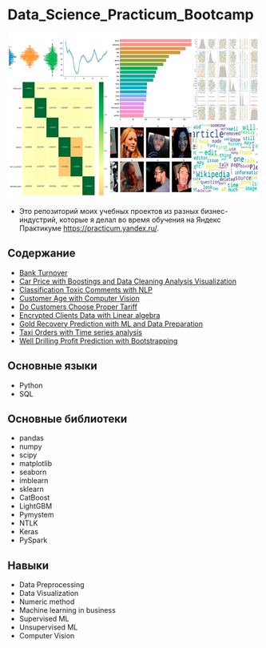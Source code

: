 # Data_Science_Practicum_Bootcamp
<p align="center">
  <img width="678" height="331" src=logo.png>
</p>



* Это репозиторий моих учебных проектов из разных бизнес-индустрий, которые я делал во время обучения на Яндекс Практикуме https://practicum.yandex.ru/.


## Содержание
* [Bank Turnover](https://github.com/podturkinalex/Data_Science_Practicum_Bootcamp/tree/main/Bank%20Turnover)
* [Car Price with Boostings and Data Cleaning Analysis Visualization](https://github.com/podturkinalex/Data_Science_Practicum_Bootcamp/tree/main/Car%20Price%20%20with%20Boostings%20and%20%20Data%20Cleaning%20Analysis%20Visualization)
* [Classification Toxic Comments with NLP](https://github.com/podturkinalex/Data_Science_Practicum_Bootcamp/tree/main/Classification%20Toxic%20Comments%20with%20NLP)
* [Customer Age with Computer Vision](https://github.com/podturkinalex/Data_Science_Practicum_Bootcamp/tree/main/Customer%20Age%20with%20Computer%20Vision)
* [Do Customers Choose Proper Tariff](https://github.com/podturkinalex/Data_Science_Practicum_Bootcamp/tree/main/Do%20Customers%20Choose%20Proper%20Tariff)
* [Encrypted Clients Data with Linear algebra](https://github.com/podturkinalex/Data_Science_Practicum_Bootcamp/tree/main/Encrypted%20Clients%20Data%20with%20Linear%20algebra)
* [Gold Recovery Prediction with ML and Data Preparation](https://github.com/podturkinalex/Data_Science_Practicum_Bootcamp/tree/main/Gold%20Recovery%20Prediction%20with%20ML%20and%20Data%20Preparation)
* [Taxi Orders with Time series analysis](https://github.com/podturkinalex/Data_Science_Practicum_Bootcamp/tree/main/Taxi%20Orders%20with%20Time%20series%20analysis)
* [Well Drilling Profit Prediction with Bootstrapping](https://github.com/podturkinalex/Data_Science_Practicum_Bootcamp/tree/main/Well%20Drilling%20Profit%20Prediction%20with%20Bootstrapping)


## Основные языки
* Python
* SQL

## Основные библиотеки
* pandas
* numpy
* scipy
* matplotlib
* seaborn
* imblearn
* sklearn
* CatBoost
* LightGBM
* Pymystem
* NTLK
* Keras
* PySpark



## Навыки
* Data Preprocessing
* Data Visualization
* Numeric method
* Machine learning in business
* Supervised ML
* Unsupervised ML
* Computer Vision


